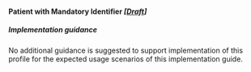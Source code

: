 #### Patient with Mandatory Identifier *[[Draft](http://hl7.org/fhir/stu3/versions.html#maturity)]*

##### **Implementation guidance**
No additional guidance is suggested to support implementation of this profile for the expected usage scenarios of this implementation guide.